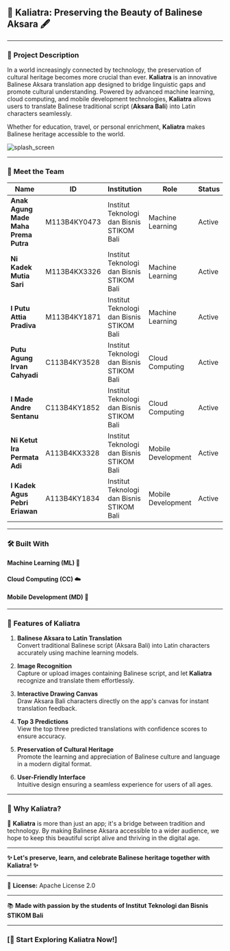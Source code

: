 ## 🌺 **Kaliatra: Preserving the Beauty of Balinese Aksara** 🖋️

---

### 📜 **Project Description**

In a world increasingly connected by technology, the preservation of cultural heritage becomes more crucial than ever. **Kaliatra** is an innovative Balinese Aksara translation app designed to bridge linguistic gaps and promote cultural understanding. Powered by advanced machine learning, cloud computing, and mobile development technologies, **Kaliatra** allows users to translate Balinese traditional script (**Aksara Bali**) into Latin characters seamlessly.

Whether for education, travel, or personal enrichment, **Kaliatra** makes Balinese heritage accessible to the world.

![splash_screen](https://github.com/user-attachments/assets/d1d93e54-ff8f-4edf-becc-8940063739ed)

---

### 👥 **Meet the Team**

| **Name**                          | **ID**         | **Institution**                                      | **Role**             | **Status**  |
|-----------------------------------|----------------|-----------------------------------------------------|----------------------|-------------|
| **Anak Agung Made Maha Prema Putra** | M113B4KY0473  | Institut Teknologi dan Bisnis STIKOM Bali           | Machine Learning     | Active      |
| **Ni Kadek Mutia Sari**           | M113B4KX3326  | Institut Teknologi dan Bisnis STIKOM Bali           | Machine Learning     | Active      |
| **I Putu Attia Pradiva**          | M113B4KY1871  | Institut Teknologi dan Bisnis STIKOM Bali           | Machine Learning     | Active      |
| **Putu Agung Irvan Cahyadi**      | C113B4KY3528  | Institut Teknologi dan Bisnis STIKOM Bali           | Cloud Computing      | Active      |
| **I Made Andre Sentanu**          | C113B4KY1852  | Institut Teknologi dan Bisnis STIKOM Bali           | Cloud Computing      | Active      |
| **Ni Ketut Ira Permata Adi**      | A113B4KX3328  | Institut Teknologi dan Bisnis STIKOM Bali           | Mobile Development   | Active      |
| **I Kadek Agus Pebri Eriawan**    | A113B4KY1834  | Institut Teknologi dan Bisnis STIKOM Bali           | Mobile Development   | Active      |

---

### 🛠️ **Built With**

#### **Machine Learning (ML)** 🤖

#### **Cloud Computing (CC)** ☁️

#### **Mobile Development (MD)** 📱

---

### 🌟 **Features of Kaliatra**

1. **Balinese Aksara to Latin Translation**  
   Convert traditional Balinese script (Aksara Bali) into Latin characters accurately using machine learning models.

2. **Image Recognition**  
   Capture or upload images containing Balinese script, and let **Kaliatra** recognize and translate them effortlessly.

3. **Interactive Drawing Canvas**  
   Draw Aksara Bali characters directly on the app's canvas for instant translation feedback.

4. **Top 3 Predictions**  
   View the top three predicted translations with confidence scores to ensure accuracy.

5. **Preservation of Cultural Heritage**  
   Promote the learning and appreciation of Balinese culture and language in a modern digital format.

6. **User-Friendly Interface**  
   Intuitive design ensuring a seamless experience for users of all ages.

---

### 🎨 **Why Kaliatra?**

🌴 **Kaliatra** is more than just an app; it's a bridge between tradition and technology. By making Balinese Aksara accessible to a wider audience, we hope to keep this beautiful script alive and thriving in the digital age.

---

**✨ Let's preserve, learn, and celebrate Balinese heritage together with Kaliatra! ✨**

--- 

📝 **License:** Apache License 2.0

---

📚 **Made with passion by the students of Institut Teknologi dan Bisnis STIKOM Bali**

---

### **[🚀 Start Exploring Kaliatra Now!]**

